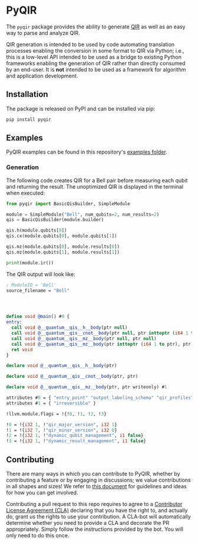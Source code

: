 # PyQIR

The `pyqir` package provides the ability to generate
[QIR](https://github.com/qir-alliance/qir-spec) as well as an easy way to
parse and analyze QIR.

QIR generation is intended to be used by code automating translation processes
enabling the conversion in some format to QIR via Python; i.e., this is a
low-level API intended to be used as a bridge to existing Python frameworks
enabling the generation of QIR rather than directly consumed by an end-user. It
is **not** intended to be used as a framework for algorithm and application
development.

## Installation

The package is released on PyPI and can be installed via pip:

```bash
pip install pyqir
```

## Examples

PyQIR examples can be found in this repository's [examples folder](../examples).

### Generation

The following code creates QIR for a Bell pair before measuring each qubit and
returning the result. The unoptimized QIR is displayed in the terminal when
executed:

```python
from pyqir import BasicQisBuilder, SimpleModule

module = SimpleModule("Bell", num_qubits=2, num_results=2)
qis = BasicQisBuilder(module.builder)

qis.h(module.qubits[0])
qis.cx(module.qubits[0], module.qubits[1])

qis.mz(module.qubits[0], module.results[0])
qis.mz(module.qubits[1], module.results[1])

print(module.ir())
```

The QIR output will look like:

```llvm
; ModuleID = 'Bell'
source_filename = "Bell"




define void @main() #0 {
entry:
  call void @__quantum__qis__h__body(ptr null)
  call void @__quantum__qis__cnot__body(ptr null, ptr inttoptr (i64 1 to ptr))
  call void @__quantum__qis__mz__body(ptr null, ptr null)
  call void @__quantum__qis__mz__body(ptr inttoptr (i64 1 to ptr), ptr inttoptr (i64 1 to ptr))
  ret void
}

declare void @__quantum__qis__h__body(ptr)

declare void @__quantum__qis__cnot__body(ptr, ptr)

declare void @__quantum__qis__mz__body(ptr, ptr writeonly) #1

attributes #0 = { "entry_point" "output_labeling_schema" "qir_profiles"="custom" "required_num_qubits"="2" "required_num_results"="2" }
attributes #1 = { "irreversible" }

!llvm.module.flags = !{!0, !1, !2, !3}

!0 = !{i32 1, !"qir_major_version", i32 1}
!1 = !{i32 7, !"qir_minor_version", i32 0}
!2 = !{i32 1, !"dynamic_qubit_management", i1 false}
!3 = !{i32 1, !"dynamic_result_management", i1 false}
```

## Contributing

There are many ways in which you can contribute to PyQIR, whether by
contributing a feature or by engaging in discussions; we value contributions in
all shapes and sizes! We refer to [this document](../CONTRIBUTING.md) for
guidelines and ideas for how you can get involved.

Contributing a pull request to this repo requires to agree to a [Contributor
License Agreement
(CLA)](https://en.wikipedia.org/wiki/Contributor_License_Agreement) declaring
that you have the right to, and actually do, grant us the rights to use your
contribution. A CLA-bot will automatically determine whether you need to provide
a CLA and decorate the PR appropriately. Simply follow the
instructions provided by the bot. You will only need to do this once.
